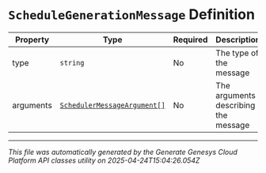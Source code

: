# `ScheduleGenerationMessage` Definition

| Property | Type | Required | Description |
|----------|------|----------|-------------|
| type | `string` | No | The type of the message |
| arguments | [`SchedulerMessageArgument[]`](schedulermessageargument-definition.md) | No | The arguments describing the message |

---

*This file was automatically generated by the Generate Genesys Cloud Platform API classes utility on 2025-04-24T15:04:26.054Z*